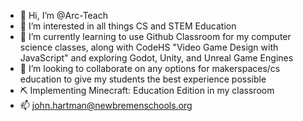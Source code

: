 - 👋 Hi, I’m @Arc-Teach
- 👀 I’m interested in all things CS and STEM Education
- 🌱 I’m currently learning to use Github Classroom for my computer science classes, along with CodeHS "Video Game Design with JavaScript" and exploring Godot, Unity, and Unreal Game Engines
- 💞️ I’m looking to collaborate on any options for makerspaces/cs education to give my students the best experience possible
- ⛏️ Implementing Minecraft: Education Edition in my classroom
- 📫 john.hartman@newbremenschools.org

<!---
MisterHartmanNB/MisterHartmanNB is a ✨ special ✨ repository because its `README.md` (this file) appears on your GitHub profile.
You can click the Preview link to take a look at your changes.
--->
